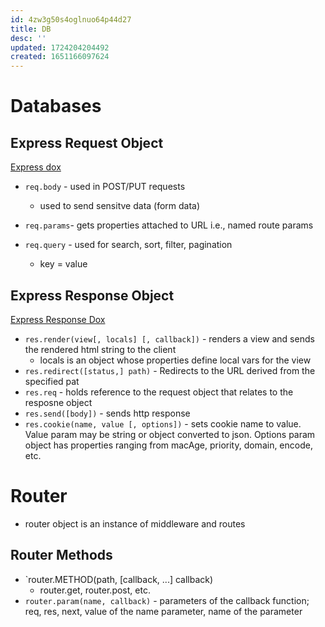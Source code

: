 ```yaml
---
id: 4zw3g50s4oglnuo64p44d27
title: DB
desc: ''
updated: 1724204204492
created: 1651166097624
---
```

# Databases

## Express Request Object

[Express dox](https://expressjs.com/en/api.html#req)
- `req.body` - used in POST/PUT requests
    - used to send sensitve data (form data)

- `req.params`- gets properties attached to URL i.e., named route params

- `req.query` - used for search, sort, filter, pagination
    - key = value
    

## Express Response Object

[Express Response Dox](https://expressjs.com/en/api.html#res)
- `res.render(view[, locals] [, callback])` - renders a view and sends the rendered html string to the client
    - locals is an object whose properties define local vars for the view
- `res.redirect([status,] path)` - Redirects to the URL derived from the specified pat
- `res.req` - holds reference to the request object that relates to the resposne object
- `res.send([body])` - sends http response
- `res.cookie(name, value [, options])` - sets cookie name to value. Value param may be string or object converted to json. Options param object has properties ranging from macAge, priority, domain, encode, etc.

# Router
- router object is an instance of middleware and routes

## Router Methods
- `router.METHOD(path, [callback, ...] callback)
    - router.get, router.post, etc.
- `router.param(name, callback)` - parameters of the callback function; req, res, next, value of the name parameter, name of the parameter